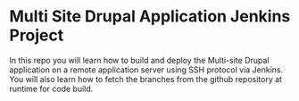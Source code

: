 # Multi Site Drupal Application Jenkins Project
In this repo you will learn how to build and deploy the Multi-site Drupal application on a remote application server using SSH protocol via Jenkins. You will also learn how to fetch the branches from the github repository at runtime for code build.
